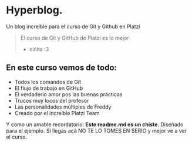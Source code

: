 # Hyperblog.
Un blog increíble para el curso de Git y Github en Platzi
> El curso de Git y GitHub de Platzi es lo mejor 
> - niñita :3 

## En este curso vemos de todo:
* Todos los comandos de Git 
* El flujo de trabajo en GitHub
* El verdaderio amor pos las buenas prácticas
* Trucos muy locos del profesor
* Las personalidades múltiples de Freddy
* Creado por el increíble Platzi Team 

Y como un amable recordatorio: **Este readme.md es un chiste**. Diseñado para el ejemplo. Si llegas acá NO TE LO TOMES EN SERIO y mejor ve a ver el curso. 